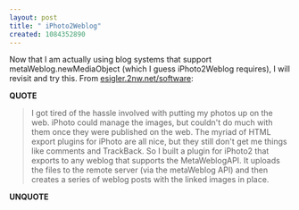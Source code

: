 ```yaml
---
layout: post
title: " iPhoto2Weblog"
created: 1084352890
---
```

Now that I am actually using blog systems that support metaWeblog.newMediaObject (which I guess iPhoto2Weblog requires), I will revisit and try this.
From <a href="http://esigler.2nw.net/software/iphoto2weblog_merging_content_management_systems">esigler.2nw.net/software</a>:
<p><strong>QUOTE</strong></p><blockquote>I got tired of the hassle involved with putting my photos up on the web. iPhoto could manage the images, but couldn't do much with them once they were published on the web. The myriad of HTML export plugins for iPhoto are all nice, but they still don't get me things like comments and TrackBack. So I built a plugin for iPhoto2 that exports to any weblog that supports the MetaWeblogAPI. It uploads the files to the remote server (via the metaWeblog API) and then creates a series of weblog posts with the linked images in place.</blockquote><p><strong>UNQUOTE</strong></p>

